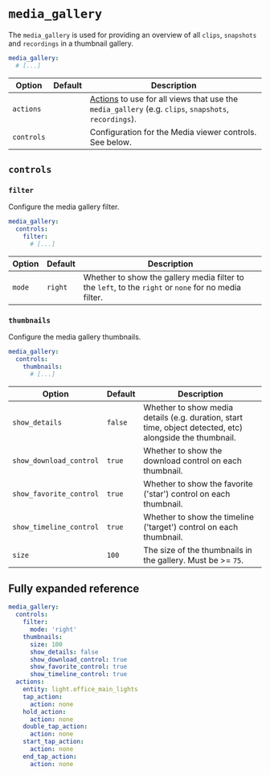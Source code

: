 # `media_gallery`

The `media_gallery` is used for providing an overview of all `clips`, `snapshots` and `recordings` in a thumbnail gallery.

```yaml
media_gallery:
  # [...]
```

| Option     | Default | Description                                                                                                               |
| ---------- | ------- | ------------------------------------------------------------------------------------------------------------------------- |
| `actions`  |         | [Actions](actions/README.md) to use for all views that use the `media_gallery` (e.g. `clips`, `snapshots`, `recordings`). |
| `controls` |         | Configuration for the Media viewer controls. See below.                                                                   |

## `controls`

### `filter`

Configure the media gallery filter.

```yaml
media_gallery:
  controls:
    filter:
      # [...]
```

| Option | Default | Description                                                                                           |
| ------ | ------- | ----------------------------------------------------------------------------------------------------- |
| `mode` | `right` | Whether to show the gallery media filter to the `left`, to the `right` or `none` for no media filter. |

### `thumbnails`

Configure the media gallery thumbnails.

```yaml
media_gallery:
  controls:
    thumbnails:
      # [...]
```

| Option                  | Default | Description                                                                                              |
| ----------------------- | ------- | -------------------------------------------------------------------------------------------------------- |
| `show_details`          | `false` | Whether to show media details (e.g. duration, start time, object detected, etc) alongside the thumbnail. |
| `show_download_control` | `true`  | Whether to show the download control on each thumbnail.                                                  |
| `show_favorite_control` | `true`  | Whether to show the favorite ('star') control on each thumbnail.                                         |
| `show_timeline_control` | `true`  | Whether to show the timeline ('target') control on each thumbnail.                                       |
| `size`                  | `100`   | The size of the thumbnails in the gallery. Must be &gt;= `75`.                                           |

## Fully expanded reference

[](common/expanded-warning.md ':include')

```yaml
media_gallery:
  controls:
    filter:
      mode: 'right'
    thumbnails:
      size: 100
      show_details: false
      show_download_control: true
      show_favorite_control: true
      show_timeline_control: true
  actions:
    entity: light.office_main_lights
    tap_action:
      action: none
    hold_action:
      action: none
    double_tap_action:
      action: none
    start_tap_action:
      action: none
    end_tap_action:
      action: none
```
